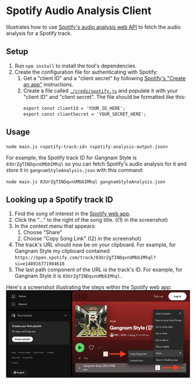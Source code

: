 # Spotify Audio Analysis Client
Illustrates how to use [Spotify's audio analysis web API](https://developer.spotify.com/documentation/web-api/reference/get-audio-analysis) to fetch the audio analysis for a Spotify track.

## Setup
1. Run `npm install` to install the tool's dependencies.
2. Create the configuration file for authenticating with Spotify:
    1. Get a "client ID" and a "client secret" by following [Spotify's "Create an app"](https://developer.spotify.com/documentation/web-api/tutorials/getting-started#create-an-app) instructions.
    2. Create a file called [`./creds/spotify.js`](./creds/spotify.js) and populate it with your "client ID" and "client secret". The file should be formatted like this:
        ```
        export const clientId = 'YOUR_ID_HERE';
        export const clientSecret = 'YOUR_SECRET_HERE';
        ```

## Usage
`node main.js <spotify-track-id> <spotify-analysis-output.json>`

For example, the Spotify track ID for Gangnam Style is `03UrZgTINDqvnUMbbIMhql` so you can fetch Spotify's audio analysis for it and store it in `gangnamStyleAnalysis.json` with this command:

`node main.js 03UrZgTINDqvnUMbbIMhql gangnamStyleAnalysis.json`

## Looking up a Spotify track ID
1. Find the song of interest in the [Spotify web app](https://open.spotify.com/).
2. Click the "..." to the right of the song title. ((1) in the screenshot)
3. In the context menu that appears:
    1. Choose "Share"
    2. Choose "Copy Song Link" ((2) in the screenshot)
4. The track's URL should now be on your clipboard. For example, for Gangnam Style my clipboard contained `https://open.spotify.com/track/03UrZgTINDqvnUMbbIMhql?si=e148916771984610`
5. The last path component of the URL is the track's ID. For example, for Gangnam Style it is `03UrZgTINDqvnUMbbIMhql`.

Here's a screenshot illustrating the steps within the Spotify web app:
![Screenshot illustrating the steps within the Spotify web app](./CopySongLink.png)
